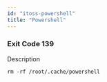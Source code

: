```yaml
---
id: "itoss-powershell"
title: "Powershell"
---
```



### Exit Code 139
Description 

```shell
rm -rf /root/.cache/powershell
```
